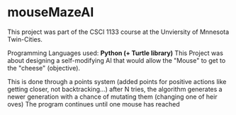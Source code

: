 # mouseMazeAI
This project was part of the CSCI 1133 course at the Unviersity of Mnnesota Twin-Cities.

Programming Languages used: **Python (+ Turtle library)**
This Project was about designing a self-modifying AI that would allow the "Mouse" to get to the "cheese" (objective).

This is done through a points system (added points for positive actions like getting closer, not backtracking...)
after N tries, the algorithm generates a newer generation with a chance of mutating them (changing one of heir oves)
The program continues until one mouse has reached
